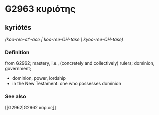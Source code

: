 # G2963 κυριότης

## kyriótēs

_(koo-ree-ot'-ace | koo-ree-OH-tase | kyoo-ree-OH-tase)_

### Definition

from G2962; mastery, i.e., (concretely and collectively) rulers; dominion, government; 

- dominion, power, lordship
- in the New Testament: one who possesses dominion

### See also

[[G2962|G2962 κύριος]]
